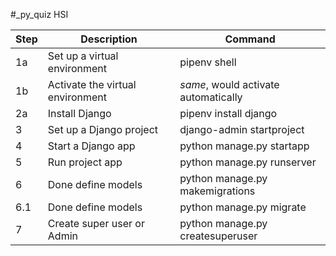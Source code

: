 #_py_quiz HSI

|Step	|Description	                    |Command                                    |
|-------|-----------------------------------|-------------------------------------------|
|1a	    |Set up a virtual environment	    |pipenv shell                               |
|1b	    |Activate the virtual environment	|*same*, would activate automatically       |
|2a	    |Install Django	                    |pipenv install django                      |
|3	    |Set up a Django project	        |django-admin startproject <projectname>    |
|4	    |Start a Django app	                |python manage.py startapp <appname>        |
|5	    |Run project app	                |python manage.py runserver <port server>   |
|6	    |Done define models	                |python manage.py makemigrations <appname>  |
|6.1	    |Done define models	                |python manage.py migrate|
|7	    |Create super user or Admin	                |python manage.py createsuperuser|